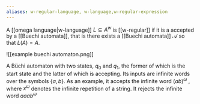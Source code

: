 ```yaml
---
aliases: w-regular-language, w-language,w-regular-expression
---
```


A [[omega language|w-language]] $L \subseteq A^w$ is [[w-regular]] if it is a accepted by a [[Buechi automata]], that is there exists a [[Buechi automata]] $\mathcal{A}$ so that $L(A)=A$. 


![[example buechi automaton.png]]

A Büchi automaton with two states,  $q_0$ and  $q_{1}$, the former of which is the start state and the latter of which is accepting. Its inputs are infinite words over the symbols $\{a,b\}$. As an example, it accepts the infinite word ${\displaystyle (ab)^{\omega }}$ , where  $x^{\omega }$ denotes the infinite repetition of a string. It rejects the infinite word ${\displaystyle aaab^{\omega }}$
